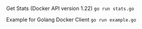 Get Stats (Docker API version 1.22)
``` go run stats.go ```

Example for Golang Docker Client
``` go run example.go ```

